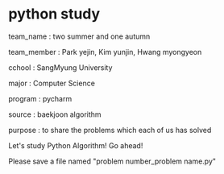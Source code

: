 # python study 
team_name : two summer and one autumn

team_member : Park yejin, Kim yunjin, Hwang myongyeon

cchool : SangMyung University

major : Computer Science

program : pycharm

source : baekjoon algorithm

purpose : to share the problems which each of us has solved


Let's study Python Algorithm! Go ahead! 

Please save a file named "problem number_problem name.py" 
